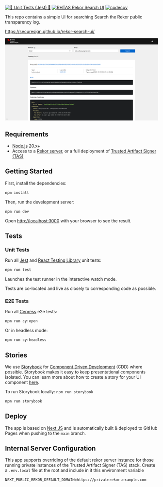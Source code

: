 [![🧪 Unit Tests (Jest) 🧪](https://github.com/securesign/rekor-search-ui/actions/workflows/unit-tests.yaml/badge.svg)](https://github.com/securesign/rekor-search-ui/actions/workflows/unit-tests.yaml)
[![RHTAS Rekor Search UI](https://img.shields.io/endpoint?url=https://cloud.cypress.io/badge/simple/wdekco&style=flat&logo=cypress)](https://cloud.cypress.io/projects/wdekco/runs)
[![codecov](https://codecov.io/gh/securesign/rekor-search-ui/graph/badge.svg?token=1QS2BK1PQL)](https://codecov.io/gh/securesign/rekor-search-ui)

This repo contains a simple UI for searching Search the Rekor public transparency log.

https://securesign.github.io/rekor-search-ui/

![Rekor UI Screenshot](assets/screenshot.png)

## Requirements

- [Node.js](https://nodejs.org/en) 20.x+
- Access to a [Rekor server](https://github.com/securesign/rekor), or a full deployment of [Trusted Artifact Signer (TAS)](https://access.redhat.com/documentation/en-us/red_hat_trusted_artifact_signer/2024-q1/html/deployment_guide/verify_the_trusted_artifact_signer_installation)

## Getting Started

First, install the dependencies:

```bash
npm install
```

Then, run the development server:

```bash
npm run dev
```

Open [http://localhost:3000](http://localhost:3000) with your browser to see the result.

## Tests

### Unit Tests

Run all [Jest](https://jestjs.io/) and [React Testing Library](https://testing-library.com/docs/react-testing-library/intro) unit tests:

```bash
npm run test
```

Launches the test runner in the interactive watch mode.

Tests are co-located and live as closely to corresponding code as possible.

### E2E Tests

Run all [Cypress](https://www.cypress.io/) e2e tests:

```bash
npm run cy:open
```

Or in headless mode:

```bash
npm run cy:headless
```

## Stories

We use [Storybook](https://storybook.js.org/) for [Component Driven Development](https://www.componentdriven.org/) (CDD) where possible. Storybook makes it easy to keep presentational components isolated. You can learn more about how to create a story for your UI component [here](https://storybook.js.org/docs/react/writing-stories/introduction).

To run Storybook locally: `npm run storybook`

```bash
npm run storybook
```

## Deploy

The app is based on [Next.JS](https://nextjs.org/) and is automatically built & deployed to GitHub Pages when pushing to the `main` branch.

## Internal Server Configuration

This app supports overriding of the default rekor server instance for those running private instances of the Trusted Artifact Signer (TAS) stack.
Create a `.env.local` file at the root and include in it this environment variable

```properties
NEXT_PUBLIC_REKOR_DEFAULT_DOMAIN=https://privaterekor.example.com
```
